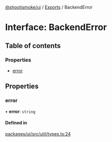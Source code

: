 [@shootismoke/ui](../README.md) / [Exports](../modules.md) / BackendError

# Interface: BackendError

## Table of contents

### Properties

- [error](BackendError.md#error)

## Properties

### error

• **error**: `string`

#### Defined in

[packages/ui/src/util/types.ts:24](https://github.com/shootismoke/common//blob/a593a9f/packages/ui/src/util/types.ts#L24)
